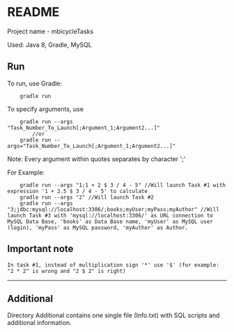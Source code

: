 README 
=======================

Project name - mbicycleTasks

Used: Java 8, Gradle, MySQL

Run
------------
To run, use Gradle:

		gradle run
		
To specify arguments, use 

		gradle run --args "Task_Number_To_Launch[;Argument_1;Argument2...]"
			//or
		gradle run --args="Task_Number_To_Launch[;Argument_1;Argument2...]" 
		
Note: Every argument within quotes separates by character ';'

For Example:

		gradle run --args "1;1 + 2 $ 3 / 4 - 5"	//Will launch Task #1 with expression '1 + 2.5 $ 3 / 4 - 5' to calculate
		gradle run --args "2" //Will launch Task #2
		gradle run --args "3;jdbc:mysql://localhost:3306/;books;myUser;myPass;myAuthor" //Will launch Task #3 with 'mysql://localhost:3306/' as URL connection to MySQL Data Base, 'books' as Data Base name, 'myUser' as MySQL user (login), 'myPass' as MySQL password, 'myAuthor' as Author.
		
Important note
----------	
	In task #1, instead of multiplication sign '*' use '$' (for example: "2 * 2" is wrong and "2 $ 2" is right)
----------------------------------------------------------


Additional
----------

Directory Additional contains one single file (Info.txt) with SQL scripts and additional information.